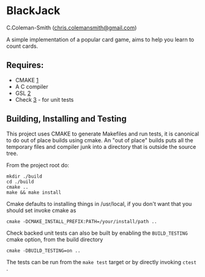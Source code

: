 BlackJack
=========

C.Coleman-Smith (chris.colemansmith@gmail.com)

A simple implementation of a popular card game, aims to help you learn to count cards. 

## Requires:

* CMAKE [1]
* A C compiler
* GSL [2]
* Check [3] - for unit tests

## Building, Installing and Testing

This project uses CMAKE to generate Makefiles and run tests, it is canonical to do out of place builds using cmake. An "out of place" builds puts all the temporary files and compiler junk into a directory that is outside the source tree.

From the project root do:

    mkdir ./build
    cd ./build
    cmake ..
    make && make install

Cmake defaults to installing things in /usr/local, if you don't want that you should set invoke cmake as

    cmake -DCMAKE_INSTALL_PREFIX:PATH=/your/install/path ..

Check backed unit tests can also be built by enabling the `BUILD_TESTING` cmake option, from the build directory 

    cmake -DBUILD_TESTING=on ..

The tests can be run from the `make test` target or by directly invoking `ctest` .

[1]: http://www.cmake.org/
[2]: http://www.gnu.org/software/gsl/
[3]: http://check.sourceforge.net/
